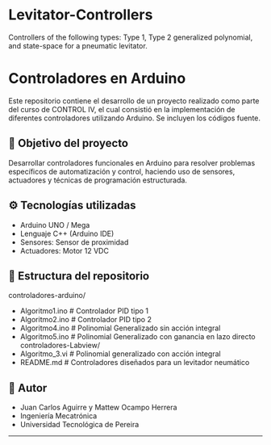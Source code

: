 # Levitator-Controllers
Controllers of the following types: Type 1, Type 2 generalized polynomial, and state-space for a pneumatic levitator.
# Controladores en Arduino

Este repositorio contiene el desarrollo de un proyecto realizado como parte del curso de CONTROL IV, el cual consistió en la implementación de diferentes controladores utilizando Arduino. Se incluyen los códigos fuente.

## 📌 Objetivo del proyecto

Desarrollar controladores funcionales en Arduino para resolver problemas específicos de automatización y control, haciendo uso de sensores, actuadores y técnicas de programación estructurada.

## ⚙️ Tecnologías utilizadas

- Arduino UNO / Mega
- Lenguaje C++ (Arduino IDE)
- Sensores: Sensor de proximidad
- Actuadores: Motor 12 VDC

## 📁 Estructura del repositorio
controladores-arduino/
- Algoritmo1.ino # Controlador PID tipo 1
- Algoritmo2.ino # Controlador PID tipo 2
- Algoritmo4.ino # Polinomial Generalizado sin acción integral
- Algoritmo5.ino # Polinomial Generalizado con ganancia en lazo directo
controladores-Labview/
- Algoritmo_3.vi # Polinomial generalizado con acción integral 
- README.md # Controladores diseñados para un levitador neumático



## 🔗 Autor

- Juan Carlos Aguirre y Mattew Ocampo Herrera
- Ingeniería Mecatrónica   
- Universidad Tecnológica de Pereira

---


